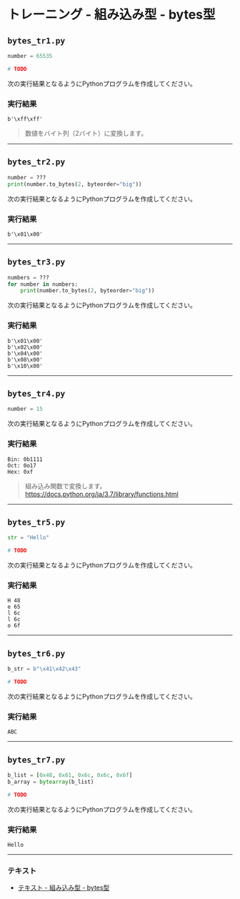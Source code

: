 # トレーニング - 組み込み型 - bytes型

## `bytes_tr1.py`

``` python
number = 65535

# TODO
```

次の実行結果となるようにPythonプログラムを作成してください。

### 実行結果

``` 
b'\xff\xff'
```

> 数値をバイト列（2バイト）に変換します。

---

## `bytes_tr2.py`

``` python
number = ???
print(number.to_bytes(2, byteorder="big"))
```

次の実行結果となるようにPythonプログラムを作成してください。

### 実行結果

``` 
b'\x01\x00'
```

---

## `bytes_tr3.py`

``` python
numbers = ???
for number in numbers:
    print(number.to_bytes(2, byteorder="big"))
```

次の実行結果となるようにPythonプログラムを作成してください。

### 実行結果

``` 
b'\x01\x00'
b'\x02\x00'
b'\x04\x00'
b'\x08\x00'
b'\x10\x00'
```

---

## `bytes_tr4.py`

``` python
number = 15
```

次の実行結果となるようにPythonプログラムを作成してください。

### 実行結果

``` 
Bin: 0b1111
Oct: 0o17
Hex: 0xf
```

> 組み込み関数で変換します。 https://docs.python.org/ja/3.7/library/functions.html

---

## `bytes_tr5.py`

``` python
str = "Hello"

# TODO
```

次の実行結果となるようにPythonプログラムを作成してください。

### 実行結果

``` 
H 48
e 65
l 6c
l 6c
o 6f
```

---

## `bytes_tr6.py`

``` python
b_str = b"\x41\x42\x43"

# TODO
```

次の実行結果となるようにPythonプログラムを作成してください。

### 実行結果

``` 
ABC
```

---

## `bytes_tr7.py`

``` python
b_list = [0x48, 0x61, 0x6c, 0x6c, 0x6f]
b_array = bytearray(b_list)

# TODO
```

次の実行結果となるようにPythonプログラムを作成してください。

### 実行結果

``` 
Hello
```

---

### テキスト

* [テキスト - 組み込み型 - bytes型](../text/22_bytes.md)
